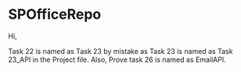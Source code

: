 # SPOfficeRepo

Hi,

Task 22 is named as Task 23 by mistake as Task 23 is named as Task 23_API in the Project file.
Also, Prove task 26 is named as EmailAPI.
